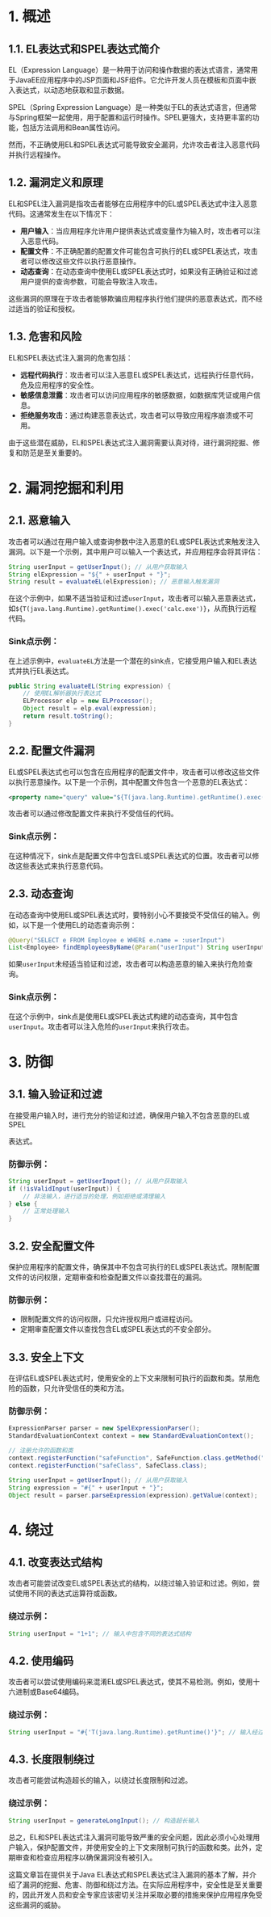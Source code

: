 # 1. 概述

## 1.1. EL表达式和SPEL表达式简介

EL（Expression Language）是一种用于访问和操作数据的表达式语言，通常用于JavaEE应用程序中的JSP页面和JSF组件。它允许开发人员在模板和页面中嵌入表达式，以动态地获取和显示数据。

SPEL（Spring Expression Language）是一种类似于EL的表达式语言，但通常与Spring框架一起使用，用于配置和运行时操作。SPEL更强大，支持更丰富的功能，包括方法调用和Bean属性访问。

然而，不正确使用EL和SPEL表达式可能导致安全漏洞，允许攻击者注入恶意代码并执行远程操作。

## 1.2. 漏洞定义和原理

EL和SPEL注入漏洞是指攻击者能够在应用程序中的EL或SPEL表达式中注入恶意代码。这通常发生在以下情况下：

- **用户输入**：当应用程序允许用户提供表达式或变量作为输入时，攻击者可以注入恶意代码。
- **配置文件**：不正确配置的配置文件可能包含可执行的EL或SPEL表达式，攻击者可以修改这些文件以执行恶意操作。
- **动态查询**：在动态查询中使用EL或SPEL表达式时，如果没有正确验证和过滤用户提供的查询参数，可能会导致注入攻击。

这些漏洞的原理在于攻击者能够欺骗应用程序执行他们提供的恶意表达式，而不经过适当的验证和授权。

## 1.3. 危害和风险

EL和SPEL表达式注入漏洞的危害包括：

- **远程代码执行**：攻击者可以注入恶意EL或SPEL表达式，远程执行任意代码，危及应用程序的安全性。
- **敏感信息泄露**：攻击者可以访问应用程序的敏感数据，如数据库凭证或用户信息。
- **拒绝服务攻击**：通过构建恶意表达式，攻击者可以导致应用程序崩溃或不可用。

由于这些潜在威胁，EL和SPEL表达式注入漏洞需要认真对待，进行漏洞挖掘、修复和防范是至关重要的。

# 2. 漏洞挖掘和利用

## 2.1. 恶意输入

攻击者可以通过在用户输入或查询参数中注入恶意的EL或SPEL表达式来触发注入漏洞。以下是一个示例，其中用户可以输入一个表达式，并应用程序会将其评估：

```java
String userInput = getUserInput(); // 从用户获取输入
String elExpression = "${" + userInput + "}";
String result = evaluateEL(elExpression); // 恶意输入触发漏洞
```

在这个示例中，如果不适当验证和过滤`userInput`，攻击者可以输入恶意表达式，如`${T(java.lang.Runtime).getRuntime().exec('calc.exe')}`，从而执行远程代码。

### Sink点示例：

在上述示例中，`evaluateEL`方法是一个潜在的sink点，它接受用户输入和EL表达式并执行EL表达式。

```java
public String evaluateEL(String expression) {
    // 使用EL解析器执行表达式
    ELProcessor elp = new ELProcessor();
    Object result = elp.eval(expression);
    return result.toString();
}
```

## 2.2. 配置文件漏洞

EL或SPEL表达式也可以包含在应用程序的配置文件中，攻击者可以修改这些文件以执行恶意操作。以下是一个示例，其中配置文件包含一个恶意的EL表达式：

```xml
<property name="query" value="${T(java.lang.Runtime).getRuntime().exec('calc.exe')}"/>
```

攻击者可以通过修改配置文件来执行不受信任的代码。

### Sink点示例：

在这种情况下，sink点是配置文件中包含EL或SPEL表达式的位置。攻击者可以修改这些表达式来执行恶意代码。

## 2.3. 动态查询

在动态查询中使用EL或SPEL表达式时，要特别小心不要接受不受信任的输入。例如，以下是一个使用EL的动态查询示例：

```java
@Query("SELECT e FROM Employee e WHERE e.name = :userInput")
List<Employee> findEmployeesByName(@Param("userInput") String userInput);
```

如果`userInput`未经适当验证和过滤，攻击者可以构造恶意的输入来执行危险查询。

### Sink点示例：

在这个示例中，sink点是使用EL或SPEL表达式构建的动态查询，其中包含`userInput`。攻击者可以注入危险的`userInput`来执行攻击。

# 3. 防御

## 3.1. 输入验证和过滤

在接受用户输入时，进行充分的验证和过滤，确保用户输入不包含恶意的EL或SPEL

表达式。

### 防御示例：

```java
String userInput = getUserInput(); // 从用户获取输入
if (!isValidInput(userInput)) {
    // 非法输入，进行适当的处理，例如拒绝或清理输入
} else {
    // 正常处理输入
}
```

## 3.2. 安全配置文件

保护应用程序的配置文件，确保其中不包含可执行的EL或SPEL表达式。限制配置文件的访问权限，定期审查和检查配置文件以查找潜在的漏洞。

### 防御示例：

- 限制配置文件的访问权限，只允许授权用户或进程访问。
- 定期审查配置文件以查找包含EL或SPEL表达式的不安全部分。

## 3.3. 安全上下文

在评估EL或SPEL表达式时，使用安全的上下文来限制可执行的函数和类。禁用危险的函数，只允许受信任的类和方法。

### 防御示例：

```java
ExpressionParser parser = new SpelExpressionParser();
StandardEvaluationContext context = new StandardEvaluationContext();

// 注册允许的函数和类
context.registerFunction("safeFunction", SafeFunction.class.getMethod("safeMethod"));
context.registerFunction("safeClass", SafeClass.class);

String userInput = getUserInput(); // 从用户获取输入
String expression = "#{" + userInput + "}";
Object result = parser.parseExpression(expression).getValue(context);
```

# 4. 绕过

## 4.1. 改变表达式结构

攻击者可能尝试改变EL或SPEL表达式的结构，以绕过输入验证和过滤。例如，尝试使用不同的表达式运算符或函数。

### 绕过示例：

```java
String userInput = "1+1"; // 输入中包含不同的表达式结构
```

## 4.2. 使用编码

攻击者可以尝试使用编码来混淆EL或SPEL表达式，使其不易检测。例如，使用十六进制或Base64编码。

### 绕过示例：

```java
String userInput = "#{'T(java.lang.Runtime).getRuntime()'}"; // 输入经过编码
```

## 4.3. 长度限制绕过

攻击者可能尝试构造超长的输入，以绕过长度限制和过滤。

### 绕过示例：

```java
String userInput = generateLongInput(); // 构造超长输入
```

总之，EL和SPEL表达式注入漏洞可能导致严重的安全问题，因此必须小心处理用户输入，保护配置文件，并使用安全的上下文来限制可执行的函数和类。此外，定期审查和检查应用程序以确保漏洞没有被引入。

这篇文章旨在提供关于Java EL表达式和SPEL表达式注入漏洞的基本了解，并介绍了漏洞的挖掘、危害、防御和绕过方法。在实际应用程序中，安全性是至关重要的，因此开发人员和安全专家应该密切关注并采取必要的措施来保护应用程序免受这些漏洞的威胁。